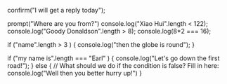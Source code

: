 confirm("I will get a reply today");

prompt("Where are you from?")
console.log("Xiao Hui".length < 122);
console.log("Goody Donaldson".length > 8);
console.log(8*2 === 16);

if ("name".length > 3 ) {
    console.log("then the globe is round");
}


if ("my name is".length === "Earl" ) 
{
    console.log("Let's go down the first road!");
}
else 
{
    // What should we do if the condition is false? Fill in here:
    console.log("Well then you better hurry up!")
}
